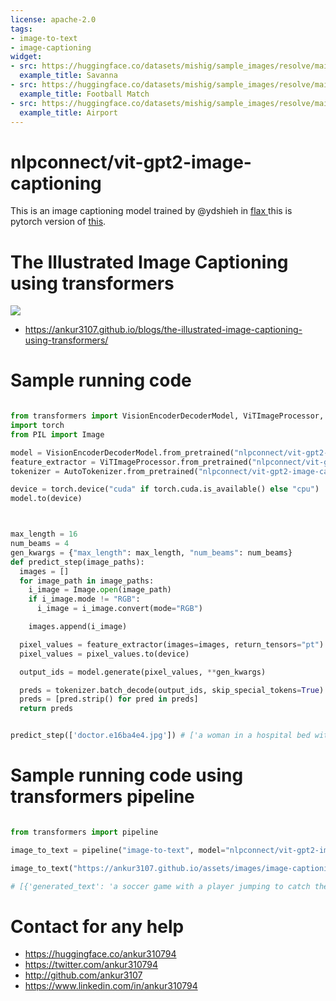 ```yaml
---
license: apache-2.0
tags:
- image-to-text
- image-captioning
widget:
- src: https://huggingface.co/datasets/mishig/sample_images/resolve/main/savanna.jpg
  example_title: Savanna
- src: https://huggingface.co/datasets/mishig/sample_images/resolve/main/football-match.jpg
  example_title: Football Match
- src: https://huggingface.co/datasets/mishig/sample_images/resolve/main/airport.jpg
  example_title: Airport
---
```


# nlpconnect/vit-gpt2-image-captioning

This is an image captioning model trained by @ydshieh in [flax ](https://github.com/huggingface/transformers/tree/main/examples/flax/image-captioning) this is pytorch version of [this](https://huggingface.co/ydshieh/vit-gpt2-coco-en-ckpts).


# The Illustrated Image Captioning using transformers

![](https://ankur3107.github.io/assets/images/vision-encoder-decoder.png)

* https://ankur3107.github.io/blogs/the-illustrated-image-captioning-using-transformers/


# Sample running code

```python

from transformers import VisionEncoderDecoderModel, ViTImageProcessor, AutoTokenizer
import torch
from PIL import Image

model = VisionEncoderDecoderModel.from_pretrained("nlpconnect/vit-gpt2-image-captioning")
feature_extractor = ViTImageProcessor.from_pretrained("nlpconnect/vit-gpt2-image-captioning")
tokenizer = AutoTokenizer.from_pretrained("nlpconnect/vit-gpt2-image-captioning")

device = torch.device("cuda" if torch.cuda.is_available() else "cpu")
model.to(device)



max_length = 16
num_beams = 4
gen_kwargs = {"max_length": max_length, "num_beams": num_beams}
def predict_step(image_paths):
  images = []
  for image_path in image_paths:
    i_image = Image.open(image_path)
    if i_image.mode != "RGB":
      i_image = i_image.convert(mode="RGB")

    images.append(i_image)

  pixel_values = feature_extractor(images=images, return_tensors="pt").pixel_values
  pixel_values = pixel_values.to(device)

  output_ids = model.generate(pixel_values, **gen_kwargs)

  preds = tokenizer.batch_decode(output_ids, skip_special_tokens=True)
  preds = [pred.strip() for pred in preds]
  return preds


predict_step(['doctor.e16ba4e4.jpg']) # ['a woman in a hospital bed with a woman in a hospital bed']

```

# Sample running code using transformers pipeline

```python

from transformers import pipeline

image_to_text = pipeline("image-to-text", model="nlpconnect/vit-gpt2-image-captioning")

image_to_text("https://ankur3107.github.io/assets/images/image-captioning-example.png")

# [{'generated_text': 'a soccer game with a player jumping to catch the ball '}]


```


# Contact for any help
* https://huggingface.co/ankur310794
* https://twitter.com/ankur310794
* http://github.com/ankur3107
* https://www.linkedin.com/in/ankur310794